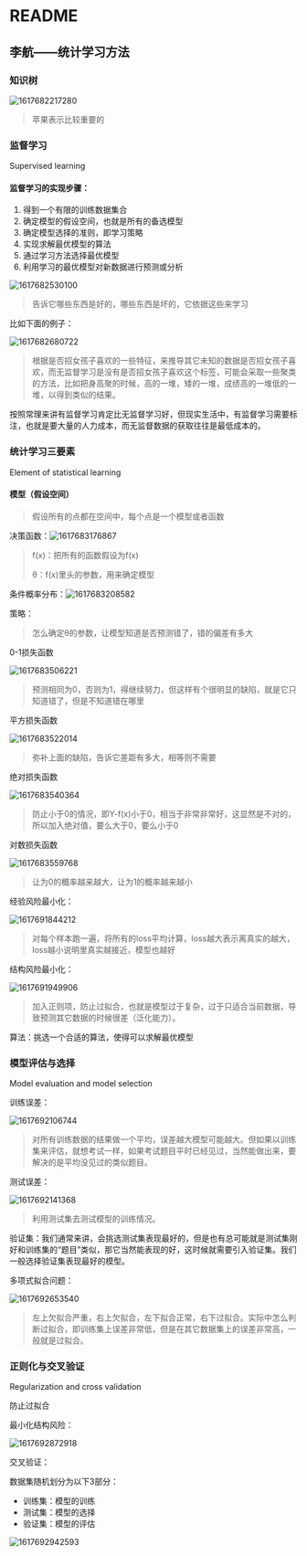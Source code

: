 # README

## 李航——统计学习方法

### 知识树

![1617682217280](assets/1617682217280.png)

> 苹果表示比较重要的



### 监督学习

Supervised learning

#### 监督学习的实现步骤：

1. 得到一个有限的训练数据集合
2. 确定模型的假设空间，也就是所有的备选模型
3. 确定模型选择的准则，即学习策略
4. 实现求解最优模型的算法
5. 通过学习方法选择最优模型
6. 利用学习的最优模型对新数据进行预测或分析

![1617682530100](assets/1617682530100.png)

> 告诉它哪些东西是好的，哪些东西是坏的，它依据这些来学习

比如下面的例子：

![1617682680722](assets/1617682680722.png)

> 根据是否招女孩子喜欢的一些特征，来推导其它未知的数据是否招女孩子喜欢，而无监督学习是没有是否招女孩子喜欢这个标签，可能会采取一些聚类的方法，比如把身高聚的时候，高的一堆，矮的一堆，成绩高的一堆低的一堆，以得到类似的结果。

按照常理来讲有监督学习肯定比无监督学习好，但现实生活中，有监督学习需要标注，也就是要大量的人力成本，而无监督数据的获取往往是最低成本的。



### 统计学习三要素

Element of statistical learning

#### 模型（假设空间）

> 假设所有的点都在空间中，每个点是一个模型或者函数

决策函数：![1617683176867](assets/1617683176867.png)

> f(x)：把所有的函数假设为f(x)
>
> θ：f(x)里头的参数，用来确定模型

条件概率分布：![1617683208582](assets/1617683208582.png)

策略：

> 怎么确定θ的参数，让模型知道是否预测错了，错的偏差有多大

0-1损失函数

![1617683506221](assets/1617683506221.png)

> 预测相同为0，否则为1，得继续努力，但这样有个很明显的缺陷，就是它只知道错了，但是不知道错在哪里

平方损失函数

![1617683522014](assets/1617683522014.png)

> 弥补上面的缺陷，告诉它差距有多大，相等则不需要

绝对损失函数

![1617683540364](assets/1617683540364.png)

> 防止小于0的情况，即Y-f(x)小于0，相当于非常非常好，这显然是不对的，所以加入绝对值，要么大于0，要么小于0

对数损失函数

![1617683559768](assets/1617683559768.png)

> 让为0的概率越来越大，让为1的概率越来越小

经验风险最小化：

![1617691844212](assets/1617691844212.png)

> 对每个样本跑一遍，将所有的loss平均计算，loss越大表示离真实的越大，loss越小说明里真实越接近，模型也越好

结构风险最小化：

![1617691949906](assets/1617691949906.png)

> 加入正则项，防止过拟合，也就是模型过于复杂，过于只适合当前数据，导致预测其它数据的时候很差（泛化能力）。

算法：挑选一个合适的算法，使得可以求解最优模型



### 模型评估与选择

Model evaluation and model selection

训练误差：

![1617692106744](assets/1617692106744.png)

> 对所有训练数据的结果做一个平均，误差越大模型可能越大。但如果以训练集来评估，就想考试一样，如果考试题目平时已经见过，当然能做出来，要解决的是平均没见过的类似题目。

测试误差：

![1617692141368](assets/1617692141368.png)

> 利用测试集去测试模型的训练情况。

验证集：我们通常来讲，会挑选测试集表现最好的，但是也有总可能就是测试集刚好和训练集的“题目”类似，那它当然能表现的好，这时候就需要引入验证集。我们一般选择验证集表现最好的模型。

多项式拟合问题：

![1617692653540](assets/1617692653540.png)

> 左上欠拟合严重，右上欠拟合，左下拟合正常，右下过拟合。实际中怎么判断过拟合，即训练集上误差非常低，但是在其它数据集上的误差非常高，一般就是过拟合。



### 正则化与交叉验证

Regularization and cross validation

防止过拟合

最小化结构风险：

![1617692872918](assets/1617692872918.png)

交叉验证：

数据集随机划分为以下3部分：

- 训练集：模型的训练
- 测试集：模型的选择
- 验证集：模型的评估

![1617692942593](assets/1617692942593.png)

